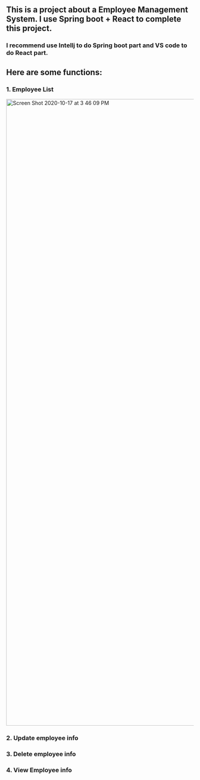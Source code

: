 <!-- Copyright Yuchen Yang 2020 -->

## This is a project about a Employee Management System. I use Spring boot + React to complete this project.

### I recommend use Intellj to do Spring boot part and VS code to do React part.

## Here are some functions:

### 1. Employee List
<img width="1680" alt="Screen Shot 2020-10-17 at 3 46 09 PM" src="https://user-images.githubusercontent.com/47706926/96352558-fd3f0480-1091-11eb-8b39-4d0d05ebc0cd.png">

### 2. Update employee info

### 3. Delete employee info

### 4. View Employee info
